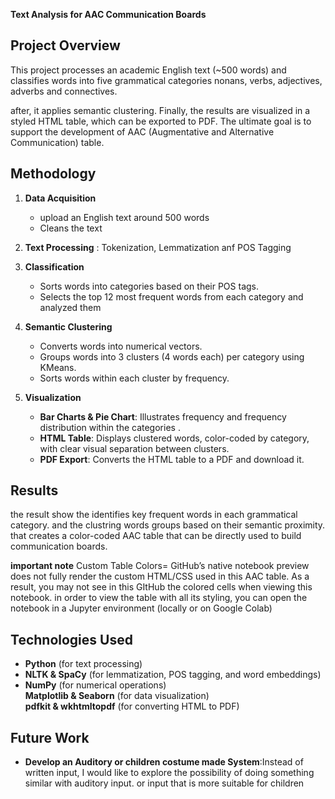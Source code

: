 **Text Analysis for AAC Communication Boards**

## **Project Overview**

This project processes an academic English text (~500 words) and classifies words into five grammatical categories nonans, verbs, adjectives, adverbs and connectives.

 after, it applies semantic clustering. Finally, the results are visualized in a styled HTML table, which can be exported to PDF. The ultimate goal is to support the development of AAC (Augmentative and Alternative Communication) table.

## **Methodology**

1. **Data Acquisition**  
   - upload an  English text around 500 words  
   - Cleans the text
     
2. **Text Processing**   : Tokenization, Lemmatization anf POS Tagging


3. **Classification**  
   - Sorts words into categories based on their POS tags.  
   - Selects the top 12 most frequent words from each category and analyzed them
      
4. **Semantic Clustering**  
   - Converts words into numerical vectors.  
   - Groups words into 3 clusters (4 words each) per category using KMeans.  
   - Sorts words within each cluster by frequency.

5. **Visualization**  
   - **Bar Charts & Pie Chart**: Illustrates frequency  and frequency distribution within  the categories .  
   - **HTML Table**: Displays clustered words, color-coded by category, with clear visual separation between clusters.  
   - **PDF Export**: Converts the HTML table to a PDF and download it.
      
## **Results**

the result show the identifies key frequent words in each grammatical category. and the clustring  words groups based on  their semantic proximity.  that creates a color-coded AAC table that can be directly used to build communication boards.


   **important note**
Custom Table Colors=  GitHub’s native notebook preview does not fully render the custom HTML/CSS used in  this AAC table. As a result, you may not see  in this GItHub the colored cells when viewing this notebook.  in order to view the table with all its styling, you can  open the notebook in a Jupyter environment (locally or on Google Colab)

## **Technologies Used**
-  **Python** (for text processing)  
-  **NLTK & SpaCy** (for lemmatization, POS tagging, and word embeddings)  
-  **NumPy** (for numerical operations)  
   **Matplotlib & Seaborn** (for data visualization)  
   **pdfkit & wkhtmltopdf** (for converting HTML to PDF)

## **Future Work**
- **Develop an Auditory or children costume made System**:Instead of written input, I would like to explore the possibility of doing something similar with auditory input. or input that is more suitable for children 


